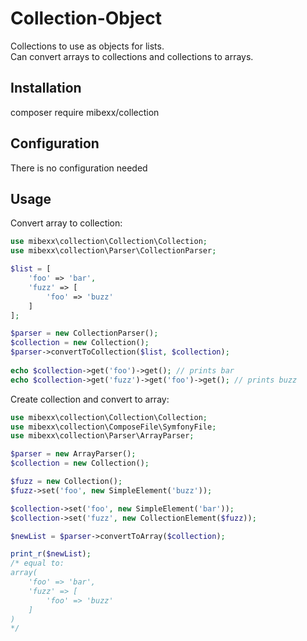 Collection-Object 
=========================
Collections to use as objects for lists.  
Can convert arrays to collections and collections to arrays.

Installation
------------------
composer require mibexx/collection 

Configuration
-----------------
There is no configuration needed

Usage
-----------------
Convert array to collection:

```php
use mibexx\collection\Collection\Collection;
use mibexx\collection\Parser\CollectionParser;

$list = [
    'foo' => 'bar',
    'fuzz' => [
        'foo' => 'buzz'
    ]
];

$parser = new CollectionParser();
$collection = new Collection();
$parser->convertToCollection($list, $collection);
 
echo $collection->get('foo')->get(); // prints bar
echo $collection->get('fuzz')->get('foo')->get(); // prints buzz
```

Create collection and convert to array:
```php
use mibexx\collection\Collection\Collection;
use mibexx\collection\ComposeFile\SymfonyFile;
use mibexx\collection\Parser\ArrayParser;

$parser = new ArrayParser();
$collection = new Collection();

$fuzz = new Collection();
$fuzz->set('foo', new SimpleElement('buzz'));

$collection->set('foo', new SimpleElement('bar'));
$collection->set('fuzz', new CollectionElement($fuzz));

$newList = $parser->convertToArray($collection);

print_r($newList);
/* equal to:
array(
    'foo' => 'bar',
    'fuzz' => [
        'foo' => 'buzz'
    ]
)
*/
```